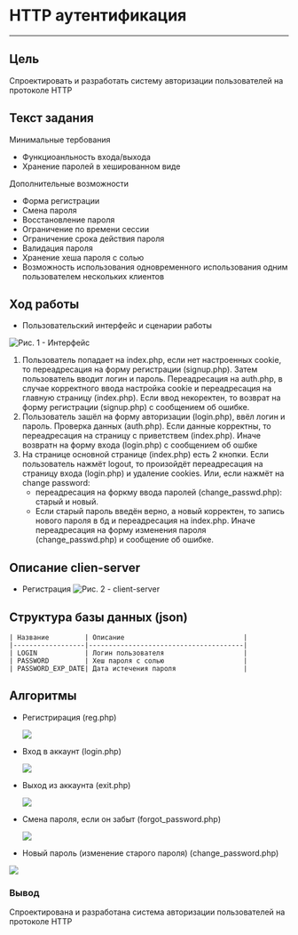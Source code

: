 # HTTP аутентификация
*****
## Цель
Спроектировать и разработать систему авторизации пользователей на протоколе HTTP
## Текст задания
Минимальные тербования
* Функциоанльность входа/выхода
* Хранение паролей в хешированном виде

Дополнительные возможности
* Форма регистрации
* Смена пароля
* Восстановление пароля
* Ограничение по времени сессии
* Ограничение срока действия пароля
* Валидация пароля
* Хранение хеша пароля с солью
* Возможность использования одновременного использования одним пользователем нескольких клиентов

## Ход работы
* Пользовательский интерфейс и сценарии работы

![Рис. 1 - Интерфейс](https://github.com/4260snow/lab1_reg_auth/blob/main/ui.drawio.png)

1) Пользователь попадает на index.php, если нет настроенных сookie, то переадресация на форму регистрации (signup.php). Затем пользователь вводит логин и пароль. Переадресация на auth.php, в случае корректного ввода настройка cookie и переадресация на главную страницу (index.php). Если ввод некоректен, то возврат на форму регистрации (signup.php) c сообщением об ошибке.
2) Пользователь зашёл на форму авторизации (login.php), ввёл логин и пароль. Проверка данных (auth.php). Если данные корректны, то переадресация на страницу с приветствем (index.php). Иначе возвратн на форму входа (login.php) с сообщением об ошбке
3) На странице основной странице (index.php) есть 2 кнопки. Если пользователь нажмёт logout, то произойдёт переадресация на страницу входа (login.php) и удаление cookies. Или, если нажмёт на change password:
    * переадресация на форкму ввода паролей (change_passwd.php): старый и новый.
    * Если старый пароль введён верно, а новый корректен, то запись нового пароля в бд и переадресация на index.php. Иначе переадресация на форму изменения пароля (change_passwd.php) и сообщение об ошибке.


## Описание clien-server
* Регистрация
![Рис. 2 - client-server](https://github.com/4260snow/lab1_reg_auth/blob/main/std_reg.png)

## Структура базы данных (json)

    | Название         | Описание                              |
    |------------------|---------------------------------------|
    | LOGIN            | Логин пользователя                    |
    | PASSWORD         | Хеш пароля с солью                    |
    | PASSWORD_EXP_DATE| Дата истечения пароля                 |

## Алгоритмы

 * Регистрирация (reg.php)
 
    ![](https://github.com/4260snow/lab1_reg_auth/blob/main/reg_bd.drawio.png)
  
 * Вход в аккаунт (login.php)
  
    ![](https://github.com/4260snow/lab1_reg_auth/blob/main/login_bd.drawio.png)
  
 * Выход из аккаунта (exit.php)
  
    ![](https://github.com/4260snow/lab1_reg_auth/blob/main/logout_bd.drawio.png)
  
 * Смена пароля, если он забыт (forgot_password.php)
  
    ![](https://github.com/4260snow/lab1_reg_auth/blob/main/forgot_pwd_bd.drawio.png)
  
 * Новый пароль (изменение старого пароля) (change_password.php)
 
 ![](https://github.com/4260snow/lab1_reg_auth/blob/main/cng_pwd_bd.drawio.png)

### Вывод
Спроектирована и разработана система авторизации пользователей на протоколе HTTP